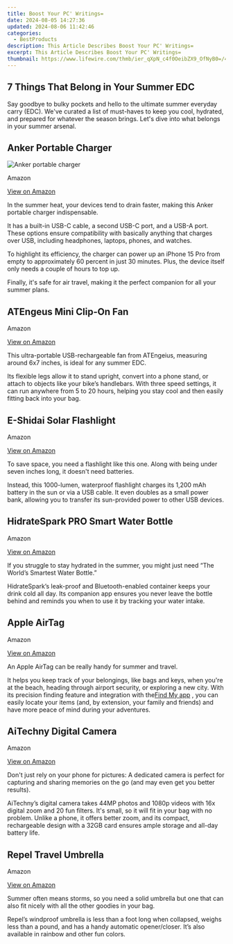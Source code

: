 ```yaml
---
title: Boost Your PC' Writings=
date: 2024-08-05 14:27:36
updated: 2024-08-06 11:42:46
categories:
  - BestProducts
description: This Article Describes Boost Your PC' Writings=
excerpt: This Article Describes Boost Your PC' Writings=
thumbnail: https://www.lifewire.com/thmb/ier_qXpN_c4f0OeibZX9_OfNyB0=/400x300/filters:no_upscale():max_bytes(150000):strip_icc():format(webp)/upgrade-windows-10-home-to-pro-4178259-FINAL-731e1d450a2b4c92b2120ff61c104f44.jpg
---
```


## 7 Things That Belong in Your Summer EDC

 Say goodbye to bulky pockets and hello to the ultimate summer everyday carry (EDC). We've curated a list of must-haves to keep you cool, hydrated, and prepared for whatever the season brings. Let's dive into what belongs in your summer arsenal.

## Anker Portable Charger

![Anker portable charger](https://www.lifewire.com/thmb/mXasHaH4lCrh-uisrVFphzVu66g=/1500x0/filters:no_upscale():max_bytes(150000):strip_icc():format(webp)/AnkerPortableCharger-a006f4f010034fbb9cae6b62e3ec51e5.jpg)

Amazon

[View on Amazon](https://www.amazon.com/dp/B0CXDXP8VR?tag=lifewire-onsite-prod-20&ascsubtag=8670956%7Cn68483459d5be480d962c586b1e9d8ac008%7C)

 In the summer heat, your devices tend to drain faster, making this Anker portable charger indispensable.

 It has a built-in USB-C cable, a second USB-C port, and a USB-A port. These options ensure compatibility with basically anything that charges over USB, including headphones, laptops, phones, and watches.

 To highlight its efficiency, the charger can power up an iPhone 15 Pro from empty to approximately 60 percent in just 30 minutes. Plus, the device itself only needs a couple of hours to top up.

 Finally, it's safe for air travel, making it the perfect companion for all your summer plans.

## ATEngeus Mini Clip-On Fan

Amazon

[View on Amazon](https://www.amazon.com/dp/B0C3LB5H3N?tag=lifewire-onsite-prod-20&ascsubtag=8670956%7Cn68483459d5be480d962c586b1e9d8ac008%7C)

 This ultra-portable USB-rechargeable fan from ATEngeius, measuring around 6x7 inches, is ideal for any summer EDC.

 Its flexible legs allow it to stand upright, convert into a phone stand, or attach to objects like your bike’s handlebars. With three speed settings, it can run anywhere from 5 to 20 hours, helping you stay cool and then easily fitting back into your bag.

## E-Shidai Solar Flashlight

Amazon

[View on Amazon](https://www.amazon.com/dp/B08ZMW2HJR/?tag=lifewire-onsite-prod-20&ascsubtag=8670956%7Cn68483459d5be480d962c586b1e9d8ac008%7C)

 To save space, you need a flashlight like this one. Along with being under seven inches long, it doesn't need batteries.

 Instead, this 1000-lumen, waterproof flashlight charges its 1,200 mAh battery in the sun or via a USB cable. It even doubles as a small power bank, allowing you to transfer its sun-provided power to other USB devices.

## HidrateSpark PRO Smart Water Bottle

Amazon

[View on Amazon](https://www.amazon.com/dp/B08C1RCNWB?tag=lifewire-onsite-prod-20&ascsubtag=8670956%7Cn68483459d5be480d962c586b1e9d8ac008%7C)

 If you struggle to stay hydrated in the summer, you might just need “The World’s Smartest Water Bottle.”

 HidrateSpark’s leak-proof and Bluetooth-enabled container keeps your drink cold all day. Its companion app ensures you never leave the bottle behind and reminds you when to use it by tracking your water intake.

## Apple AirTag

Amazon

[View on Amazon](https://www.amazon.com/dp/B0932QJ2JZ/?tag=lifewire-onsite-prod-20&ascsubtag=8670956%7Cn68483459d5be480d962c586b1e9d8ac008%7C)

 An Apple AirTag can be really handy for summer and travel.

 It helps you keep track of your belongings, like bags and keys, when you're at the beach, heading through airport security, or exploring a new city. With its precision finding feature and integration with the[Find My app](https://www.lifewire.com/how-to-use-find-my-iphone-to-find-a-lost-stolen-iphone-2000761) , you can easily locate your items (and, by extension, your family and friends) and have more peace of mind during your adventures.

## AiTechny Digital Camera

Amazon

[View on Amazon](https://www.amazon.com/dp/B0CM6L73VQ/?tag=lifewire-onsite-prod-20&ascsubtag=8670956%7Cn68483459d5be480d962c586b1e9d8ac008%7C)

 Don't just rely on your phone for pictures: A dedicated camera is perfect for capturing and sharing memories on the go (and may even get you better results).

 AiTechny’s digital camera takes 44MP photos and 1080p videos with 16x digital zoom and 20 fun filters. It's small, so it will fit in your bag with no problem. Unlike a phone, it offers better zoom, and its compact, rechargeable design with a 32GB card ensures ample storage and all-day battery life.

## Repel Travel Umbrella

Amazon

[View on Amazon](https://www.amazon.com/dp/B0160HYB8S/?tag=lifewire-onsite-prod-20&ascsubtag=8670956%7Cn68483459d5be480d962c586b1e9d8ac008%7C)

 Summer often means storms, so you need a solid umbrella but one that can also fit nicely with all the other goodies in your bag.

 Repel’s windproof umbrella is less than a foot long when collapsed, weighs less than a pound, and has a handy automatic opener/closer. It’s also available in rainbow and other fun colors.



<ins class="adsbygoogle"
     style="display:block"
     data-ad-format="autorelaxed"
     data-ad-client="ca-pub-7571918770474297"
     data-ad-slot="1223367746"></ins>



<ins class="adsbygoogle"
     style="display:block"
     data-ad-client="ca-pub-7571918770474297"
     data-ad-slot="8358498916"
     data-ad-format="auto"
     data-full-width-responsive="true"></ins>
